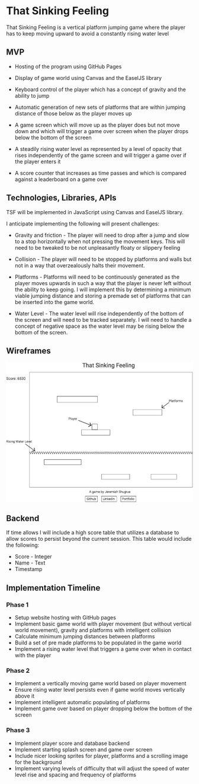 # That Sinking Feeling
That Sinking Feeling is a vertical platform jumping game where the player has to keep moving upward to avoid a constantly rising water level

## MVP

- Hosting of the program using GitHub Pages

- Display of game world using Canvas and the EaselJS library

- Keyboard control of the player which has a concept of gravity and the ability to jump

- Automatic generation of new sets of platforms that are within jumping distance of those below as the player moves up

- A game screen which will move up as the player does but not move down and which will trigger a game over screen when the player drops below the bottom of the screen

- A steadily rising water level as represented by a level of opacity that rises independently of the game screen and will trigger a game over if the player enters it

- A score counter that increases as time passes and which is compared against a leaderboard on a game over

## Technologies, Libraries, APIs

TSF will be implemented in JavaScript using Canvas and EaselJS library.

I anticipate implementing the following will present challenges:

- Gravity and friction - The player will need to drop after a jump and slow to a stop horizontally when not pressing the movement keys. This will need to be tweaked to be not unpleasantly floaty or slippery feeling

- Collision - The player will need to be stopped by platforms and walls but not in a way that overzealously halts their movement.

- Platforms - Platforms will need to be continuously generated as the player moves upwards in such a way that the player is never left without the ability to keep going. I will implement this by determining a minimum viable jumping distance and storing a premade set of platforms that can be inserted into the game world.

- Water Level - The water level will rise independently of the bottom of the screen and will need to be tracked separately. I will need to handle a concept of negative space as the water level may be rising below the bottom of the screen.

## Wireframes

![alt text](https://github.com/jpshugrue/That-Sinking-Feeling/blob/master/images/BasicTemplate.png "Basic Wireframe")

## Backend

If time allows I will include a high score table that utilizes a database to allow scores to persist beyond the current session. This table would include the following:

- Score - Integer
- Name - Text
- Timestamp

## Implementation Timeline

### Phase 1

- Setup website hosting with GitHub pages
- Implement basic game world with player movement (but without vertical world movement), gravity and platforms with intelligent collision
- Calculate minimum jumping distances between platforms
- Build a set of pre made platforms to be populated in the game world
- Implement a rising water level that triggers a game over when in contact with the player

### Phase 2
- Implement a vertically moving game world based on player movement
- Ensure rising water level persists even if game world moves vertically above it
- Implement intelligent automatic populating of platforms
- Implement game over based on player dropping below the bottom of the screen

### Phase 3
- Implement player score and database backend
- Implement starting splash screen and game over screen
- Include nicer looking sprites for player, platforms and a scrolling image for the background
- Implement varying levels of difficulty that will adjust the speed of water level rise and spacing and frequency of platforms
